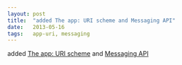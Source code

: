 ```yaml
---
layout: post
title:  "added The app: URI scheme and Messaging API"
date:   2013-05-16
tags:   app-uri, messaging
---
```


added [The app: URI scheme](/spec/app-uri) and [Messaging API](/spec/messaging)

